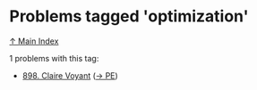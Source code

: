 # Problems tagged 'optimization'

[↑ Main Index](../README.md)

1 problems with this tag:

- [898. Claire Voyant](../problems/898.md) ([→ PE](https://projecteuler.net/problem=898))
